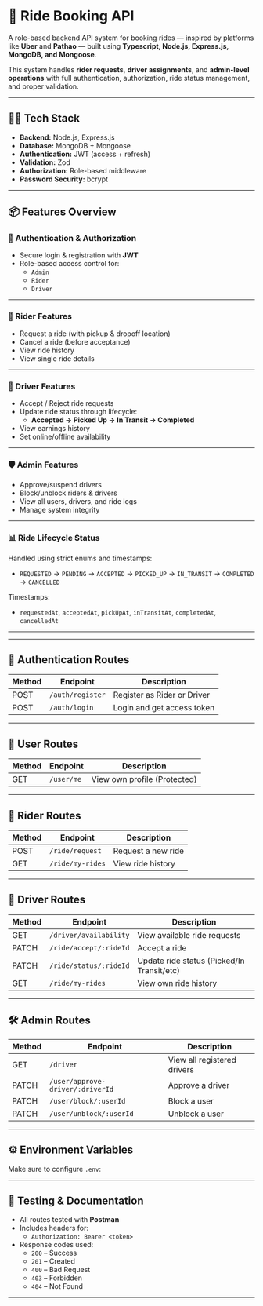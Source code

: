 # 🚖 Ride Booking API

A role-based backend API system for booking rides — inspired by platforms like **Uber** and **Pathao** — built using **Typescript, Node.js, Express.js, MongoDB, and Mongoose**.

This system handles **rider requests**, **driver assignments**, and **admin-level operations** with full authentication, authorization, ride status management, and proper validation.

---

## 🧑‍💻 Tech Stack

- **Backend:** Node.js, Express.js
- **Database:** MongoDB + Mongoose
- **Authentication:** JWT (access + refresh)
- **Validation:** Zod
- **Authorization:** Role-based middleware
- **Password Security:** bcrypt

---

## 📦 Features Overview

### 🔐 Authentication & Authorization
- Secure login & registration with **JWT**
- Role-based access control for:
  - `Admin`
  - `Rider`
  - `Driver`

---

### 👤 Rider Features
- Request a ride (with pickup & dropoff location)
- Cancel a ride (before acceptance)
- View ride history
- View single ride details

---

### 🚗 Driver Features
- Accept / Reject ride requests
- Update ride status through lifecycle:
  - **Accepted → Picked Up → In Transit → Completed**
- View earnings history
- Set online/offline availability

---

### 🛡️ Admin Features
- Approve/suspend drivers
- Block/unblock riders & drivers
- View all users, drivers, and ride logs
- Manage system integrity

---

### 📊 Ride Lifecycle Status
Handled using strict enums and timestamps:

- `REQUESTED` → `PENDING` → `ACCEPTED` → `PICKED_UP` → `IN_TRANSIT` → `COMPLETED` → `CANCELLED`

Timestamps:
- `requestedAt`, `acceptedAt`, `pickUpAt`, `inTransitAt`, `completedAt`, `cancelledAt`

---


---

## 🔐 Authentication Routes

| Method | Endpoint        | Description               |
|--------|-----------------|---------------------------|
| POST   | `/auth/register`| Register as Rider or Driver |
| POST   | `/auth/login`   | Login and get access token |

---

## 👤 User Routes

| Method | Endpoint        | Description               |
|--------|-----------------|---------------------------|
| GET    | `/user/me`| View own profile (Protected) |

---

## 🚴 Rider Routes

| Method | Endpoint            | Description                     |
|--------|---------------------|---------------------------------|
| POST   | `/ride/request`    | Request a new ride              |
| GET    | `/ride/my-rides`   | View ride history               |

---

## 🚕 Driver Routes

| Method | Endpoint                    | Description                                |
|--------|-----------------------------|--------------------------------------------|
| GET    | `/driver/availability`   | View available ride requests               |
| PATCH  | `/ride/accept/:rideId`    | Accept a ride                              |
| PATCH  | `/ride/status/:rideId`    | Update ride status (Picked/In Transit/etc) |
| GET    | `/ride/my-rides`          | View own ride history                      |

---

## 🛠️ Admin Routes

| Method | Endpoint                     | Description                          |
|--------|------------------------------|--------------------------------------|
| GET    | `/driver`             | View all registered drivers          |
| PATCH  | `/user/approve-driver/:driverId`   | Approve a driver                     |
| PATCH  | `/user/block/:userId`       | Block a user                         |
| PATCH  | `/user/unblock/:userId`     | Unblock a user                       |

---


## ⚙️ Environment Variables

Make sure to configure `.env`:


---

## 🧪 Testing & Documentation

- All routes tested with **Postman**
- Includes headers for:
  - `Authorization: Bearer <token>`
- Response codes used:
  - `200` – Success  
  - `201` – Created  
  - `400` – Bad Request  
  - `403` – Forbidden  
  - `404` – Not Found  

---


